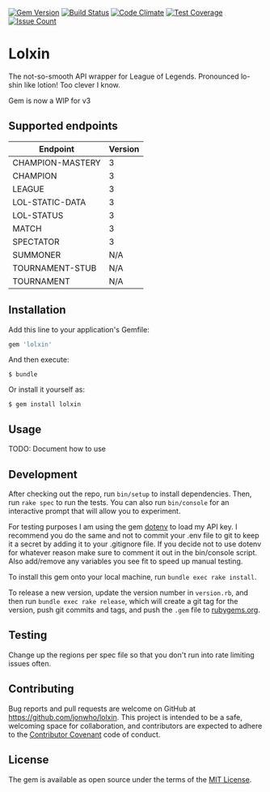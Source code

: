[![Gem Version](https://badge.fury.io/rb/lolxin.svg)](https://badge.fury.io/rb/lolxin)
[![Build Status](https://travis-ci.org/jonwho/lolxin.svg)](https://travis-ci.org/jonwho/lolxin)
[![Code Climate](https://codeclimate.com/github/jonwho/lolxin/badges/gpa.svg)](https://codeclimate.com/github/jonwho/lolxin)
[![Test Coverage](https://codeclimate.com/github/jonwho/lolxin/badges/coverage.svg)](https://codeclimate.com/github/jonwho/lolxin/coverage)
[![Issue Count](https://codeclimate.com/github/jonwho/lolxin/badges/issue_count.svg)](https://codeclimate.com/github/jonwho/lolxin)

# Lolxin

The not-so-smooth API wrapper for League of Legends. Pronounced lo-shin like
lotion! Too clever I know.

Gem is now a WIP for v3

## Supported endpoints
| Endpoint          | Version |
| ----------------- | ------- |
| CHAMPION-MASTERY  | 3       |
| CHAMPION          | 3       |
| LEAGUE            | 3       |
| LOL-STATIC-DATA   | 3       |
| LOL-STATUS        | 3       |
| MATCH             | 3       |
| SPECTATOR         | 3       |
| SUMMONER          | N/A     |
| TOURNAMENT-STUB   | N/A     |
| TOURNAMENT        | N/A     |

## Installation

Add this line to your application's Gemfile:

```ruby
gem 'lolxin'
```

And then execute:

    $ bundle

Or install it yourself as:

    $ gem install lolxin

## Usage

TODO: Document how to use

## Development

After checking out the repo, run `bin/setup` to install dependencies. Then, run
`rake spec` to run the tests. You can also run `bin/console` for an interactive
prompt that will allow you to experiment.

For testing purposes I am using the gem
[dotenv](https://github.com/bkeepers/dotenv) to load my API key. I recommend
you do the same and not to commit your .env file to git to keep it a secret by
adding it to your .gitignore file. If you decide not to use dotenv for whatever
reason make sure to comment it out in the bin/console script. Also add/remove
any variables you see fit to speed up manual testing.

To install this gem onto your local machine, run `bundle exec rake install`.

To release a new version, update the version number in `version.rb`, and then
run `bundle exec rake release`, which will create a git tag for the version,
push git commits and tags, and push the `.gem` file to
[rubygems.org](https://rubygems.org).

## Testing
Change up the regions per spec file so that you don't run into rate limiting issues often.

## Contributing

Bug reports and pull requests are welcome on GitHub at
https://github.com/jonwho/lolxin. This project is intended to be a safe,
welcoming space for collaboration, and contributors are expected to adhere
to the [Contributor Covenant](contributor-covenant.org) code of conduct.

## License

The gem is available as open source under the terms of the
[MIT License](http://opensource.org/licenses/MIT).
